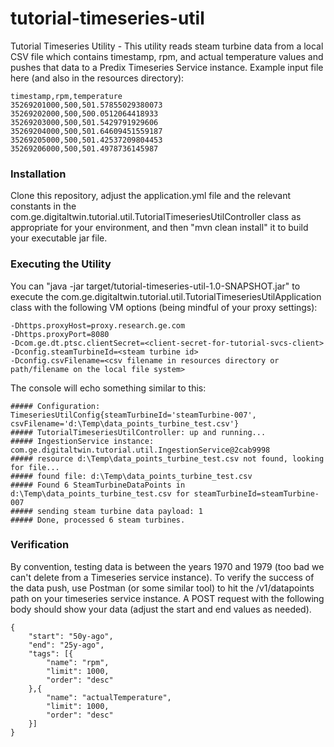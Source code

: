 # tutorial-timeseries-util
Tutorial Timeseries Utility - This utility reads steam turbine data from a local CSV file which contains timestamp, rpm, and actual
temperature values and pushes that data to a Predix Timeseries Service instance.  Example input file here (and also in the resources directory):
```
timestamp,rpm,temperature
35269201000,500,501.57855029380073
35269202000,500,500.0512064418933
35269203000,500,501.5429791929606
35269204000,500,501.64609451559187
35269205000,500,501.42537209804453
35269206000,500,501.4978736145987
```
### Installation
Clone this repository, adjust the application.yml file and the relevant constants in the
com.ge.digitaltwin.tutorial.util.TutorialTimeseriesUtilController class as appropriate for your environment,
and then "mvn clean install" it to build your executable jar file.  

### Executing the Utility
You can "java -jar target/tutorial-timeseries-util-1.0-SNAPSHOT.jar" to execute the
com.ge.digitaltwin.tutorial.util.TutorialTimeseriesUtilApplication class with the following VM
options (being mindful of your proxy settings):
```
-Dhttps.proxyHost=proxy.research.ge.com
-Dhttps.proxyPort=8080
-Dcom.ge.dt.ptsc.clientSecret=<client-secret-for-tutorial-svcs-client>
-Dconfig.steamTurbineId=<steam turbine id>
-Dconfig.csvFilename=<csv filename in resources directory or path/filename on the local file system>
```


The console will echo something similar to this:
```
##### Configuration: TimeseriesUtilConfig{steamTurbineId='steamTurbine-007', csvFilename='d:\Temp\data_points_turbine_test.csv'}
##### TutorialTimeseriesUtilController: up and running...
##### IngestionService instance: com.ge.digitaltwin.tutorial.util.IngestionService@2cab9998
##### resource d:\Temp\data_points_turbine_test.csv not found, looking for file...
##### found file: d:\Temp\data_points_turbine_test.csv
##### Found 6 SteamTurbineDataPoints in d:\Temp\data_points_turbine_test.csv for steamTurbineId=steamTurbine-007
##### sending steam turbine data payload: 1
##### Done, processed 6 steam turbines.
```

### Verification
By convention, testing data is between the years 1970 and 1979 (too bad we can't delete from a Timeseries service instance).
To verify the success of the data push, use Postman (or some similar tool) to hit the /v1/datapoints path
on your timeseries service instance.  A POST request with the following body should show your data (adjust the start and
end values as needed).
```
{
	"start": "50y-ago",
	"end": "25y-ago",
	"tags": [{
		"name": "rpm",
		"limit": 1000,
		"order": "desc"
	},{
		"name": "actualTemperature",
		"limit": 1000,
		"order": "desc"
	}]
}
```
